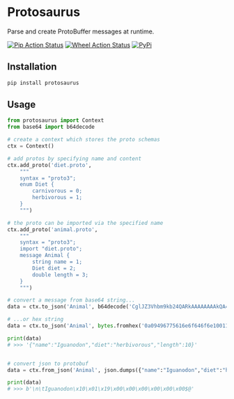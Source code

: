 # Protosaurus

Parse and create ProtoBuffer messages at runtime.

[![Pip Action Status][actions-pip-badge]][actions-pip-link]
[![Wheel Action Status][actions-wheels-badge]][actions-wheels-link]
[![PyPi][pypi-badge]][pypi-link]


[actions-pip-link]:        https://github.com/oberbichler/protosaurus/actions?query=workflow%3APip
[actions-pip-badge]:       https://github.com/oberbichler/protosaurus/workflows/Pip/badge.svg
[actions-wheels-link]:     https://github.com/oberbichler/protosaurus/actions?query=workflow%3AWheels
[actions-wheels-badge]:    https://github.com/oberbichler/protosaurus/workflows/Wheels/badge.svg
[pypi-link]:               https://pypi.org/project/protosaurus/
[pypi-badge]:              https://img.shields.io/pypi/v/protosaurus

## Installation

```bash
pip install protosaurus
```

## Usage

```python
from protosaurus import Context
from base64 import b64decode

# create a context which stores the proto schemas
ctx = Context()

# add protos by specifying name and content
ctx.add_proto('diet.proto',
    """
    syntax = "proto3";
    enum Diet {
        carnivorous = 0;
        herbivorous = 1;
    }
    """)

# the proto can be imported via the specified name
ctx.add_proto('animal.proto',
    """
    syntax = "proto3";
    import "diet.proto";
    message Animal {
        string name = 1;
        Diet diet = 2;
        double length = 3;
    }
    """)

# convert a message from base64 string...
data = ctx.to_json('Animal', b64decode('CglJZ3Vhbm9kb24QARkAAAAAAAAkQA=='))

# ...or hex string
data = ctx.to_json('Animal', bytes.fromhex('0a09496775616e6f646f6e1001190000000000002440'))

print(data)
# >>> '{"name":"Iguanodon","diet":"herbivorous","length":10}'


# convert json to protobuf
data = ctx.from_json('Animal', json.dumps({"name":"Iguanodon","diet":"herbivorous","length":10}))

print(data)
# >>> b'\n\tIguanodon\x10\x01\x19\x00\x00\x00\x00\x00\x00$@'
```
